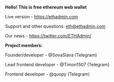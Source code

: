 <b> Hello! This is free ethereum web wallet</b>

Live version - https://ethadmin.com

Support and other questions: eth@ethadmin.com

Our news - https://twitter.com/ETHAdmin/


<b>Project members:</b>

Founder/developer - @SovaSlava (Telegram)

Lead frontend developer - @Timon1507 (Telegram)

Frontend developer - @quopy (Telegram)

